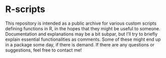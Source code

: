 # R-scripts

This repository is intended as a public archive for various custom scripts defining functions in R, in the hopes that they might be useful to someone. Documentation and explanations may be a bit subpar, but I’ll try to briefly explain essential functionalities as comments. Some of these might end up in a package some day, if there is demand. If there are any questions or suggestions, feel free to contact me!
